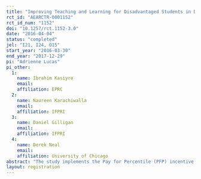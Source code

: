 ```yaml
---
title: "Improving Teaching and Learning for Disadvantaged Students in Diverse Classrooms: Experiments on Teacher Incentives in Uganda"
rct_id: "AEARCTR-0001152"
rct_id_num: "1152"
doi: "10.1257/rct.1152-3.0"
date: "2016-04-04"
status: "completed"
jel: "I21, I24, O15"
start_year: "2016-03-30"
end_year: "2017-12-29"
pi: "Adrienne Lucas"
pi_other:
  1:
    name: Ibrahim Kasiyre
    email: 
    affiliation: EPRC
  2:
    name: Naureen Karachiwalla
    email: 
    affiliation: IFPRI
  3:
    name: Daniel Gilligan
    email: 
    affiliation: IFPRI
  4:
    name: Derek Neal
    email: 
    affiliation: University of Chicago
abstract: "The study implements the Pay for Percentile (PFP) incentive system for primary class 6 (P6) math teachers in 151 government schools in rural Uganda. The intervention is designed to address two issues.  First, teacher attendance and effort appear to be weak in many rural schools. Second, because the results of P7 leaving exams are publicized widely, schools face clear incentives to encourage weak P6 students to drop out. By comparing distributions of outcomes in the 151 treatment schools with outcomes in 151 control schools, we seek to determine whether PFP is an effective tool for improving teacher effort in ways that raise student achievement and mitigate educational triage. "
layout: registration
---
```


